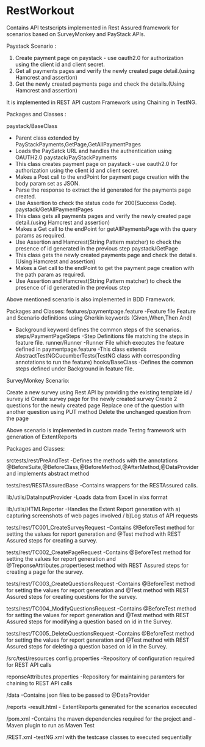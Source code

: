 
# RestWorkout 
Contains API testscripts implemented in Rest Assured framework for scenarios based on SurveyMonkey and PayStack APIs.

Paystack Scenario :
1. Create payment page on paystack - use oauth2.0 for authorization using the client id and client secret.
2. Get all payments pages and verify the newly created page detail.(using Hamcrest and assertion)
3. Get the newly created payments page and check the details.(Using Hamcrest and assertion)

It is implemented in REST API custom Framework using Chaining in TestNG.

Packages and Classes :

paystack/BaseClass
- Parent class extended by PayStackPayments,GetPage,GetAllPaymentPages
- Loads the PaySatck URL and handles the authentication using OAUTH2.0
paystack/PayStackPayments 
- This class creates payment page on paystack - use oauth2.0 for authorization using the client id and client secret.
- Makes a Post call to the endPoint for payment page creation with the body param set as JSON.
- Parse the response to extract the id generated for the payments page created.
- Use Assertion to check the status code for 200(Success Code).
paystack/GetAllPaymentPages
- This class gets all payments pages and verify the newly created page detail.(using Hamcrest and assertion)
- Makes a Get call to the endPoint for getAllPaymentsPage with the query params as required.
- Use Assertion and Hamcrest(String Pattern matcher) to check the presence of id generated in the previous step
paystack/GetPage 
- This class gets the newly created payments page and check the details.(Using Hamcrest and assertion)
- Makes a Get call to the endPoint to get the payment page creation with the path param as required.
- Use Assertion and Hamcrest(String Pattern matcher) to check the presence of id generated in the previous step


Above mentioned scenario is also implemented in BDD Framework.

Packages and Classes:
features/paymentpage.feature 
-Feature file Feature and Scenario definitions using Gherkin keywords (Given,When,Then And)
- Background keyword defines the common steps of the scenarios.
steps/PaymentPageSteps
-Step Definitions file matching the steps in feature file.
runner/Runner
-Runner File which executes the feature defined in paymentpage.feature
-This class extends AbstractTestNGCucumberTests(TestNG class with corresponding annotations to run the feature)
hooks/BaseClass
-Defines the common steps defined under Background in feature file.

SurveyMonkey Scenario:

Create a new survey using Rest API by providing the existing template id / survey id
Create survey page for the newly created survey
Create 2 questions for the newly created page
Replace one of the question with another question using PUT method
Delete the unchanged question from the page

Above scenario is implemented in custom made Testng framework with generation of ExtentReports

Packages and Classes:

srctests/rest/PreAndTest
-Defines the methods with the annotations @BeforeSuite,@BeforeClass,@BeforeMethod,@AfterMethod,@DataProvider and implements abstract method

tests/rest/RESTAssuredBase
-Contains wrappers for the RESTAssured calls.

lib/utils/DataInputProvider
-Loads data from Excel in xlxs format

lib/utils/HTMLReporter
-Handles the Extent Report generation with a) capturing screenshots of web pages involved / b)Log status of API requests

tests/rest/TC001_CreateSurveyRequest
-Contains @BeforeTest method for setting the values for report generation and @Test method with REST Assured steps for creating a survey.

tests/rest/TC002_CreatePageRequest
-Contains @BeforeTest method for setting the values for report generation and @TreponseAttributes.propertiesest method with REST Assured steps for creating a page for the survey.

tests/rest/TC003_CreateQuestionsRequest
-Contains @BeforeTest method for setting the values for report generation and @Test method with REST Assured steps for creating questions for the survey.

tests/rest/TC004_ModifyQuestionsRequest
-Contains @BeforeTest method for setting the values for report generation and @Test method with REST Assured steps for modifying a question based on id in the Survey.

tests/rest/TC005_DeleteQuestionsRequest
-Contains @BeforeTest method for setting the values for report generation and @Test method with REST Assured steps for deleting a question based on id in the Survey.

/src/test/resources
config.properties
-Repository of configuration required for REST API calls

reponseAttributes.properties
-Repository for maintaining paramters for chaining to REST API calls

/data
-Contains json files to be passed to @DataProvider

/reports
-result.html - ExtentReports generated for the scenarios excecuted

/pom.xml
-Contains the maven dependencies required for the project and
-Maven plugin to run as Maven Test

/REST.xml
-testNG.xml with the testcase classes to executed sequentially




